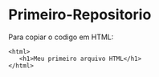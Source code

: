 # Primeiro-Repositorio

Para copiar o codigo em HTML:
```
<html>
   <h1>Meu primeiro arquivo HTML</h1>
</html>

```






